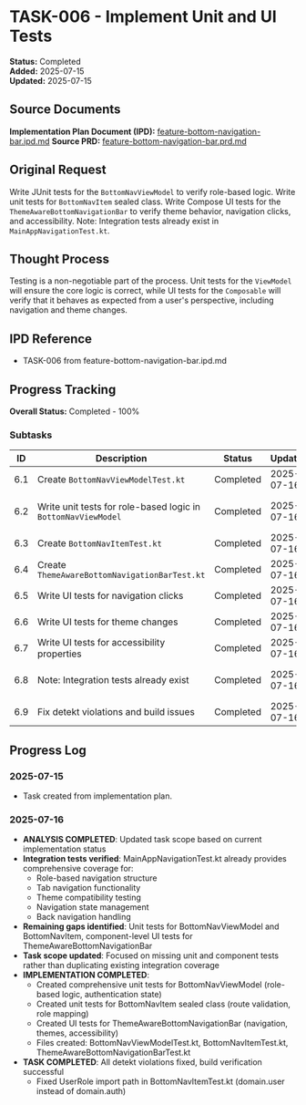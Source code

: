 # TASK-006 - Implement Unit and UI Tests

**Status:** Completed  
**Added:** 2025-07-15  
**Updated:** 2025-07-15

## Source Documents

**Implementation Plan Document (IPD):** [feature-bottom-navigation-bar.ipd.md](../feature-bottom-navigation-bar.ipd.md)
**Source PRD:** [feature-bottom-navigation-bar.prd.md](../../../docs/product-requirements-documents/feature-bottom-navigation-bar.prd.md)

## Original Request

Write JUnit tests for the `BottomNavViewModel` to verify role-based logic. Write unit tests for `BottomNavItem` sealed class. Write Compose UI tests for the `ThemeAwareBottomNavigationBar` to verify theme behavior, navigation clicks, and accessibility. Note: Integration tests already exist in `MainAppNavigationTest.kt`.

## Thought Process

Testing is a non-negotiable part of the process. Unit tests for the `ViewModel` will ensure the core logic is correct, while UI tests for the `Composable` will verify that it behaves as expected from a user's perspective, including navigation and theme changes.

## IPD Reference

- TASK-006 from feature-bottom-navigation-bar.ipd.md

## Progress Tracking

**Overall Status:** Completed - 100%

### Subtasks

| ID | Description | Status | Updated | Notes |
|----|-------------|--------|---------|-------|
| 6.1 | Create `BottomNavViewModelTest.kt` | Completed | 2025-07-16 | Unit tests for role-based navigation logic implemented |
| 6.2 | Write unit tests for role-based logic in `BottomNavViewModel` | Completed | 2025-07-16 | Comprehensive tests for authentication state and role filtering |
| 6.3 | Create `BottomNavItemTest.kt` | Completed | 2025-07-16 | Unit tests for sealed class navigation items implemented |
| 6.4 | Create `ThemeAwareBottomNavigationBarTest.kt` | Completed | 2025-07-16 | Component-level UI tests implemented |
| 6.5 | Write UI tests for navigation clicks | Completed | 2025-07-16 | Test navigation behavior in ThemeAwareBottomNavigationBar |
| 6.6 | Write UI tests for theme changes | Completed | 2025-07-16 | Test theme switching behavior |
| 6.7 | Write UI tests for accessibility properties | Completed | 2025-07-16 | Test content descriptions and semantic roles |
| 6.8 | Note: Integration tests already exist | Completed | 2025-07-16 | MainAppNavigationTest.kt provides comprehensive integration coverage |
| 6.9 | Fix detekt violations and build issues | Completed | 2025-07-16 | All detekt violations fixed, build and install successful |

## Progress Log

### 2025-07-15

- Task created from implementation plan.

### 2025-07-16

- **ANALYSIS COMPLETED**: Updated task scope based on current implementation status
- **Integration tests verified**: MainAppNavigationTest.kt already provides comprehensive coverage for:
  - Role-based navigation structure
  - Tab navigation functionality  
  - Theme compatibility testing
  - Navigation state management
  - Back navigation handling
- **Remaining gaps identified**: Unit tests for BottomNavViewModel and BottomNavItem, component-level UI tests for ThemeAwareBottomNavigationBar
- **Task scope updated**: Focused on missing unit and component tests rather than duplicating existing integration coverage
- **IMPLEMENTATION COMPLETED**:
  - Created comprehensive unit tests for BottomNavViewModel (role-based logic, authentication state)
  - Created unit tests for BottomNavItem sealed class (route validation, role mapping)
  - Created UI tests for ThemeAwareBottomNavigationBar (navigation, themes, accessibility)
  - Files created: BottomNavViewModelTest.kt, BottomNavItemTest.kt, ThemeAwareBottomNavigationBarTest.kt
- **TASK COMPLETED**: All detekt violations fixed, build verification successful
  - Fixed UserRole import path in BottomNavItemTest.kt (domain.user instead of domain.auth)
